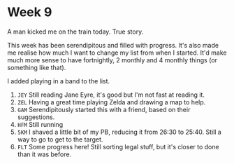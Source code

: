 # Week 9

A man kicked me on the train today. True story.

This week has been serendipitous and filled with progress. It's also made me realise how much I want to change my list from when I started. It'd make much more sense to have fortnightly, 2 monthly and 4 monthly things (or something like that).

I added playing in a band to the list.

1. `JEY` Still reading Jane Eyre, it's good but I'm not fast at reading it.
1. `ZEL` Having a great time playing Zelda and drawing a map to help.
1. `GAM` Serendipitously started this with a friend, based on their suggestions.
1. `HFM` Still running
1. `5KM` I shaved a little bit of my PB, reducing it from 26:30 to 25:40. Still a way to go to get to the target.
1. `FLT` Some progress here! Still sorting legal stuff, but it's closer to done than it was before.
